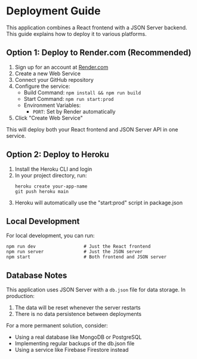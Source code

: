 # Deployment Guide

This application combines a React frontend with a JSON Server backend. This guide explains how to deploy it to various platforms.

## Option 1: Deploy to Render.com (Recommended)

1. Sign up for an account at [Render.com](https://render.com)
2. Create a new Web Service
3. Connect your GitHub repository
4. Configure the service:
   - Build Command: `npm install && npm run build`
   - Start Command: `npm run start:prod`
   - Environment Variables:
     - `PORT`: Set by Render automatically
5. Click "Create Web Service"

This will deploy both your React frontend and JSON Server API in one service.

## Option 2: Deploy to Heroku

1. Install the Heroku CLI and login
2. In your project directory, run:
   ```
   heroku create your-app-name
   git push heroku main
   ```
3. Heroku will automatically use the "start:prod" script in package.json

## Local Development

For local development, you can run:

```
npm run dev                  # Just the React frontend
npm run server               # Just the JSON server
npm start                    # Both frontend and JSON server
```

## Database Notes

This application uses JSON Server with a `db.json` file for data storage. In production:

1. The data will be reset whenever the server restarts
2. There is no data persistence between deployments

For a more permanent solution, consider:
- Using a real database like MongoDB or PostgreSQL
- Implementing regular backups of the db.json file
- Using a service like Firebase Firestore instead 